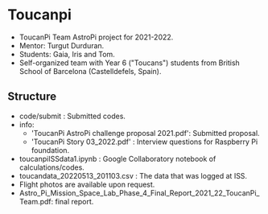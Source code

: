 # Toucanpi
- ToucanPi Team AstroPi project for 2021-2022.
- Mentor: Turgut Durduran.
- Students: Gaia, Iris and Tom.
- Self-organized team with Year 6 ("Toucans") students from British School of Barcelona (Castelldefels, Spain).

## Structure

- code/submit : Submitted codes.
- info:
  - 'ToucanPi AstroPi challenge proposal 2021.pdf': Submitted
  proposal.
  - 'ToucanPi Story 03_2022.pdf' : Interview questions for Raspberry
    Pi foundation.
- toucanpiISSdata1.ipynb : Google Collaboratory notebook of calculations/codes.
- toucandata_20220513_201103.csv : The data that was logged at ISS.
- Flight photos are available upon request.
- Astro_Pi_Mission_Space_Lab_Phase_4_Final_Report_2021_22_ToucanPi_Team.pdf:
  final report.
